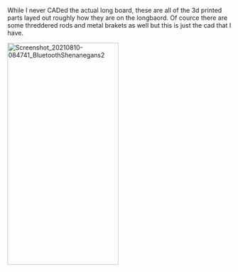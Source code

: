While I never CADed the actual long board, these are all of the 3d printed parts layed out roughly how they are on the longbaord. Of cource there are some threddered rods and metal brakets as well but this is just the cad that I have.
<p float="left">
  <img src="https://user-images.githubusercontent.com/77077715/132922320-364b2f96-7600-45c6-8782-2b7d1218a841.png" alt="Screenshot_20210810-084741_BluetoothShenanegans2" width="250" height="500">
 </p>
